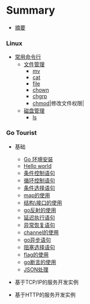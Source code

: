 # Summary

* [摘要](README.md)


### Linux
* [常用命令行](linux/README.md)
  * [文件管理](linux/files/README.md)
    * [mv](linux/files/mv.md)
    * [cat](linux/files/cat.md)
	* [file](linux/files/file.md)
	* [chown](linux/files/chown.md)
	* [chgrp](linux/files/chgrp.md)
	* [chmod](linux/files/chmod.md)|修改文件权限|
  * [磁盘管理](linux/disk/README.md)
	* [ls](linux/disk/ls.md)

### Go Tourist

* 基础
  * [Go 环境安装](go-tour/basic/installgo.md)
  * [Hello world](go-tour/basic/helloworld.md)
  * [条件控制语句](go-tour/basic/if.md)
  * [循环控制语句](go-tour/basic/loop.md)
  * [条件选择语句](go-tour/basic/switch.md)
  * [map的使用](go-tour/basic/map.md)
  * [结构\接口的使用](go-tour/basic/struct.md)
  * [go反射的使用](go-tour/basic/reflect.md)
  * [延迟执行语句](go-tour/improve/defer.md)
  * [异常恢复语句](go-tour/improve/recover.md)
  * [channel的使用](go-tour/improve/chan.md)
  * [go异步语句](go-tour/improve/gofunc.md)
  * [阻塞选择语句](go-tour/improve/select.md)
  * [flag的使用](go-tour/improve/flag.md)
  * [go断言的使用](go-tour/improve/asset.md)
  * [JSON处理](go-tour/improve/json.md)

* 基于TCP/IP的服务开发实例

* 基于HTTP的服务开发实例

